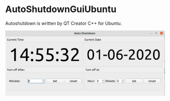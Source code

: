 # AutoShutdownGuiUbuntu

Autoshutdown is written by QT Creator C++ for Ubuntu.

![alt text](https://github.com/anhtu91/AutoShutdownGuiUbuntu/blob/master/Screenshot%20from%202020-06-01%2014-55-32.png)
